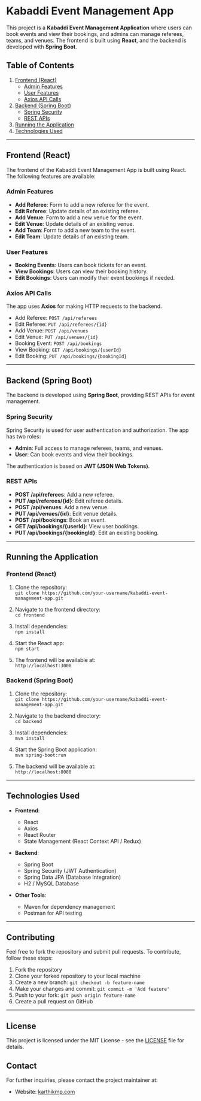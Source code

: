 # Kabaddi Event Management App

This project is a **Kabaddi Event Management Application** where users can book events and view their bookings, and admins can manage referees, teams, and venues. The frontend is built using **React**, and the backend is developed with **Spring Boot**.

## Table of Contents

1. [Frontend (React)](#frontend-react)
   - [Admin Features](#admin-features)
   - [User Features](#user-features)
   - [Axios API Calls](#axios-api-calls)
2. [Backend (Spring Boot)](#backend-spring-boot)
   - [Spring Security](#spring-security)
   - [REST APIs](#rest-apis)
3. [Running the Application](#running-the-application)
4. [Technologies Used](#technologies-used)

---

## Frontend (React)

The frontend of the Kabaddi Event Management App is built using React. The following features are available:

### Admin Features

- **Add Referee**: Form to add a new referee for the event.
- **Edit Referee**: Update details of an existing referee.
- **Add Venue**: Form to add a new venue for the event.
- **Edit Venue**: Update details of an existing venue.
- **Add Team**: Form to add a new team to the event.
- **Edit Team**: Update details of an existing team.

### User Features

- **Booking Events**: Users can book tickets for an event.
- **View Bookings**: Users can view their booking history.
- **Edit Bookings**: Users can modify their event bookings if needed.

### Axios API Calls

The app uses **Axios** for making HTTP requests to the backend.

- Add Referee: `POST /api/referees`
- Edit Referee: `PUT /api/referees/{id}`
- Add Venue: `POST /api/venues`
- Edit Venue: `PUT /api/venues/{id}`
- Booking Event: `POST /api/bookings`
- View Booking: `GET /api/bookings/{userId}`
- Edit Booking: `PUT /api/bookings/{bookingId}`

---

## Backend (Spring Boot)

The backend is developed using **Spring Boot**, providing REST APIs for event management.

### Spring Security

Spring Security is used for user authentication and authorization. The app has two roles:

- **Admin**: Full access to manage referees, teams, and venues.
- **User**: Can book events and view their bookings.

The authentication is based on **JWT (JSON Web Tokens)**.

### REST APIs

- **POST /api/referees**: Add a new referee.
- **PUT /api/referees/{id}**: Edit referee details.
- **POST /api/venues**: Add a new venue.
- **PUT /api/venues/{id}**: Edit venue details.
- **POST /api/bookings**: Book an event.
- **GET /api/bookings/{userId}**: View user bookings.
- **PUT /api/bookings/{bookingId}**: Edit an existing booking.

---

## Running the Application

### Frontend (React)

1. Clone the repository:  
   `git clone https://github.com/your-username/kabaddi-event-management-app.git`
   
2. Navigate to the frontend directory:  
   `cd frontend`
   
3. Install dependencies:  
   `npm install`

4. Start the React app:  
   `npm start`

5. The frontend will be available at:  
   `http://localhost:3000`

### Backend (Spring Boot)

1. Clone the repository:  
   `git clone https://github.com/your-username/kabaddi-event-management-app.git`
   
2. Navigate to the backend directory:  
   `cd backend`
   
3. Install dependencies:  
   `mvn install`

4. Start the Spring Boot application:  
   `mvn spring-boot:run`

5. The backend will be available at:  
   `http://localhost:8080`

---

## Technologies Used

- **Frontend**:  
  - React
  - Axios
  - React Router
  - State Management (React Context API / Redux)

- **Backend**:  
  - Spring Boot
  - Spring Security (JWT Authentication)
  - Spring Data JPA (Database Integration)
  - H2 / MySQL Database

- **Other Tools**:  
  - Maven for dependency management
  - Postman for API testing

---

## Contributing

Feel free to fork the repository and submit pull requests. To contribute, follow these steps:

1. Fork the repository
2. Clone your forked repository to your local machine
3. Create a new branch: `git checkout -b feature-name`
4. Make your changes and commit: `git commit -m 'Add feature'`
5. Push to your fork: `git push origin feature-name`
6. Create a pull request on GitHub

---

## License

This project is licensed under the MIT License - see the [LICENSE](LICENSE) file for details.

## Contact
For further inquiries, please contact the project maintainer at:
- Website: [karthikmp.com](https://karthikmp.com)
